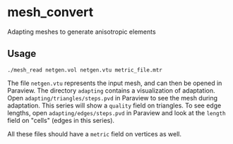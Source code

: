 # mesh_convert
Adapting meshes to generate anisotropic elements

## Usage

```shell
./mesh_read netgen.vol netgen.vtu metric_file.mtr
```

The file `netgen.vtu` represents the input mesh,
and can then be opened in Paraview.
The directory `adapting` contains a visualization
of adaptation.
Open `adapting/triangles/steps.pvd` in Paraview
to see the mesh during adaptation.
This series will show a `quality` field on triangles.
To see edge lengths, open `adapting/edges/steps.pvd`
in Paraview and look at the `length` field on
"cells" (edges in this series).

All these files should have a `metric` field on
vertices as well.
